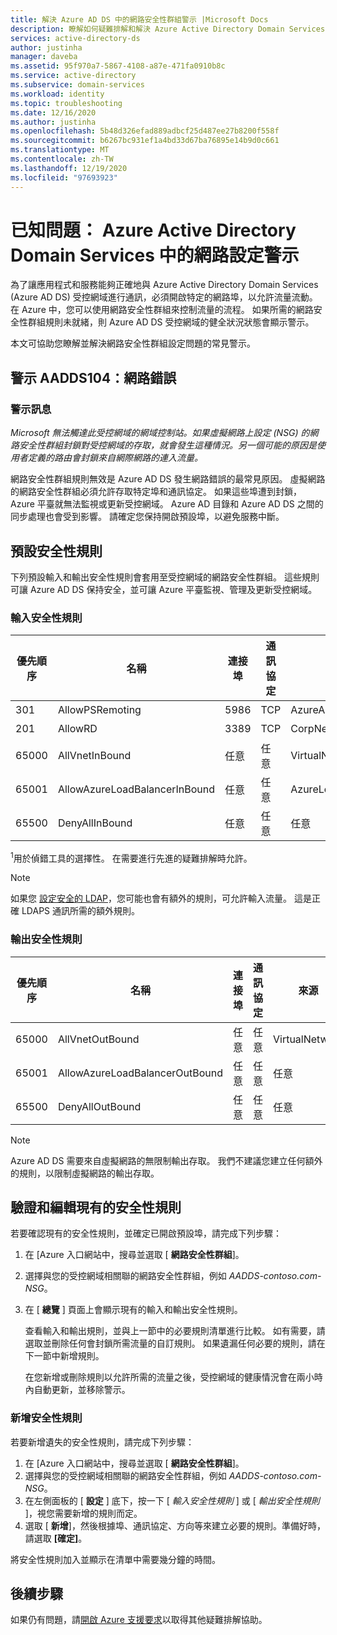 ```yaml
---
title: 解決 Azure AD DS 中的網路安全性群組警示 |Microsoft Docs
description: 瞭解如何疑難排解和解決 Azure Active Directory Domain Services 的網路安全性群組設定警示
services: active-directory-ds
author: justinha
manager: daveba
ms.assetid: 95f970a7-5867-4108-a87e-471fa0910b8c
ms.service: active-directory
ms.subservice: domain-services
ms.workload: identity
ms.topic: troubleshooting
ms.date: 12/16/2020
ms.author: justinha
ms.openlocfilehash: 5b48d326efad889adbcf25d487ee27b8200f558f
ms.sourcegitcommit: b6267bc931ef1a4bd33d67ba76895e14b9d0c661
ms.translationtype: MT
ms.contentlocale: zh-TW
ms.lasthandoff: 12/19/2020
ms.locfileid: "97693923"
---
```

# <a name="known-issues-network-configuration-alerts-in-azure-active-directory-domain-services"></a>已知問題： Azure Active Directory Domain Services 中的網路設定警示

為了讓應用程式和服務能夠正確地與 Azure Active Directory Domain Services (Azure AD DS) 受控網域進行通訊，必須開啟特定的網路埠，以允許流量流動。 在 Azure 中，您可以使用網路安全性群組來控制流量的流程。 如果所需的網路安全性群組規則未就緒，則 Azure AD DS 受控網域的健全狀況狀態會顯示警示。

本文可協助您瞭解並解決網路安全性群組設定問題的常見警示。

## <a name="alert-aadds104-network-error"></a>警示 AADDS104：網路錯誤

### <a name="alert-message"></a>警示訊息

*Microsoft 無法觸達此受控網域的網域控制站。如果虛擬網路上設定 (NSG) 的網路安全性群組封鎖對受控網域的存取，就會發生這種情況。另一個可能的原因是使用者定義的路由會封鎖來自網際網路的連入流量。*

網路安全性群組規則無效是 Azure AD DS 發生網路錯誤的最常見原因。 虛擬網路的網路安全性群組必須允許存取特定埠和通訊協定。 如果這些埠遭到封鎖，Azure 平臺就無法監視或更新受控網域。 Azure AD 目錄和 Azure AD DS 之間的同步處理也會受到影響。 請確定您保持開啟預設埠，以避免服務中斷。

## <a name="default-security-rules"></a>預設安全性規則

下列預設輸入和輸出安全性規則會套用至受控網域的網路安全性群組。 這些規則可讓 Azure AD DS 保持安全，並可讓 Azure 平臺監視、管理及更新受控網域。

### <a name="inbound-security-rules"></a>輸入安全性規則

| 優先順序 | 名稱 | 連接埠 | 通訊協定 | 來源 | Destination | 動作 |
|----------|------|------|----------|--------|-------------|--------|
| 301      | AllowPSRemoting | 5986| TCP | AzureActiveDirectoryDomainServices | 任意 | Allow |
| 201      | AllowRD | 3389 | TCP | CorpNetSaw | 任意 | 拒絕<sup>1</sup> |
| 65000    | AllVnetInBound | 任意 | 任意 | VirtualNetwork | VirtualNetwork | 允許 |
| 65001    | AllowAzureLoadBalancerInBound | 任意 | 任意 | AzureLoadBalancer | 任意 | Allow |
| 65500    | DenyAllInBound | 任意 | 任意 | 任意 | 任意 | 拒絕 |


<sup>1</sup>用於偵錯工具的選擇性。 在需要進行先進的疑難排解時允許。

> [!NOTE]
> 如果您 [設定安全的 LDAP][configure-ldaps]，您可能也會有額外的規則，可允許輸入流量。 這是正確 LDAPS 通訊所需的額外規則。

### <a name="outbound-security-rules"></a>輸出安全性規則

| 優先順序 | 名稱 | 連接埠 | 通訊協定 | 來源 | Destination | 動作 |
|----------|------|------|----------|--------|-------------|--------|
| 65000    | AllVnetOutBound | 任意 | 任意 | VirtualNetwork | VirtualNetwork | 允許 |
| 65001    | AllowAzureLoadBalancerOutBound | 任意 | 任意 |  任意 | 網際網路 | 允許 |
| 65500    | DenyAllOutBound | 任意 | 任意 | 任意 | 任意 | 拒絕 |

>[!NOTE]
> Azure AD DS 需要來自虛擬網路的無限制輸出存取。 我們不建議您建立任何額外的規則，以限制虛擬網路的輸出存取。

## <a name="verify-and-edit-existing-security-rules"></a>驗證和編輯現有的安全性規則

若要確認現有的安全性規則，並確定已開啟預設埠，請完成下列步驟：

1. 在 [Azure 入口網站中，搜尋並選取 [ **網路安全性群組**]。
1. 選擇與您的受控網域相關聯的網路安全性群組，例如 *AADDS-contoso.com-NSG*。
1. 在 [ **總覽** ] 頁面上會顯示現有的輸入和輸出安全性規則。

    查看輸入和輸出規則，並與上一節中的必要規則清單進行比較。 如有需要，請選取並刪除任何會封鎖所需流量的自訂規則。 如果遺漏任何必要的規則，請在下一節中新增規則。

    在您新增或刪除規則以允許所需的流量之後，受控網域的健康情況會在兩小時內自動更新，並移除警示。

### <a name="add-a-security-rule"></a>新增安全性規則

若要新增遺失的安全性規則，請完成下列步驟：

1. 在 [Azure 入口網站中，搜尋並選取 [ **網路安全性群組**]。
1. 選擇與您的受控網域相關聯的網路安全性群組，例如 *AADDS-contoso.com-NSG*。
1. 在左側面板的 [ **設定** ] 底下，按一下 [ *輸入安全性規則* ] 或 [ *輸出安全性規則* ]，視您需要新增的規則而定。
1. 選取 [ **新增**]，然後根據埠、通訊協定、方向等來建立必要的規則。準備好時，請選取 **[確定]**。

將安全性規則加入並顯示在清單中需要幾分鐘的時間。

## <a name="next-steps"></a>後續步驟

如果仍有問題，請[開啟 Azure 支援要求][azure-support]以取得其他疑難排解協助。

<!-- INTERNAL LINKS -->
[azure-support]: ../active-directory/fundamentals/active-directory-troubleshooting-support-howto.md
[configure-ldaps]: tutorial-configure-ldaps.md
